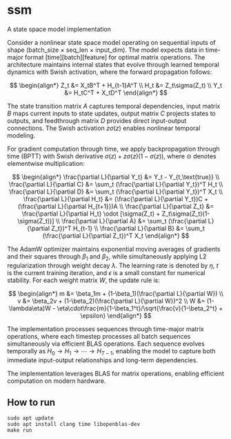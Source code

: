 # ssm
A state space model implementation

Consider a nonlinear state space model operating on sequential inputs of shape (batch_size × seq_len × input_dim). The model expects data in time-major format [time][batch][feature] for optimal matrix operations. The architecture maintains internal states that evolve through learned temporal dynamics with Swish activation, where the forward propagation follows:

$$
\begin{align*}
Z_t &= X_tB^T + H_{t-1}A^T \\
H_t &= Z_t\sigma(Z_t) \\
Y_t &= H_tC^T + X_tD^T
\end{align*}
$$

The state transition matrix $A$ captures temporal dependencies, input matrix $B$ maps current inputs to state updates, output matrix $C$ projects states to outputs, and feedthrough matrix $D$ provides direct input-output connections. The Swish activation $z\sigma(z)$ enables nonlinear temporal modeling.

For gradient computation through time, we apply backpropagation through time (BPTT) with Swish derivative $\sigma(z) + z\sigma(z)(1-\sigma(z))$, where $\odot$ denotes elementwise multiplication:

$$
\begin{align*}
\frac{\partial L}{\partial Y_t} &= Y_t - Y_{t,\text{true}} \\
\frac{\partial L}{\partial C} &= \sum_t (\frac{\partial L}{\partial Y_t})^T H_t \\
\frac{\partial L}{\partial D} &= \sum_t (\frac{\partial L}{\partial Y_t})^T X_t \\
\frac{\partial L}{\partial H_t} &= (\frac{\partial L}{\partial Y_t})C + (\frac{\partial L}{\partial H_{t+1}})A \\
\frac{\partial L}{\partial Z_t} &= \frac{\partial L}{\partial H_t} \odot [\sigma(Z_t) + Z_t\sigma(Z_t)(1-\sigma(Z_t))] \\
\frac{\partial L}{\partial A} &= \sum_t (\frac{\partial L}{\partial Z_t})^T H_{t-1} \\
\frac{\partial L}{\partial B} &= \sum_t (\frac{\partial L}{\partial Z_t})^T X_t
\end{align*}
$$

The AdamW optimizer maintains exponential moving averages of gradients and their squares through $\beta_1$ and $\beta_2$, while simultaneously applying L2 regularization through weight decay $\lambda$. The learning rate is denoted by $\eta$, $t$ is the current training iteration, and $\epsilon$ is a small constant for numerical stability. For each weight matrix $W$, the update rule is:

$$
\begin{align*}
m &= \beta_1m + (1-\beta_1)(\frac{\partial L}{\partial W}) \\
v &= \beta_2v + (1-\beta_2)(\frac{\partial L}{\partial W})^2 \\
W &= (1-\lambda\eta)W - \eta\cdot\frac{m}{1-\beta_1^t}/\sqrt{\frac{v}{1-\beta_2^t} + \epsilon}
\end{align*}
$$

The implementation processes sequences through time-major matrix operations, where each timestep processes all batch sequences simultaneously via efficient BLAS operations. Each sequence evolves temporally as $H_0 \rightarrow H_1 \rightarrow \cdots \rightarrow H_{T-1}$, enabling the model to capture both immediate input-output relationships and long-term dependencies.

The implementation leverages BLAS for matrix operations, enabling efficient computation on modern hardware.

## How to run
```
sudo apt update
sudo apt install clang time libopenblas-dev
make run
```